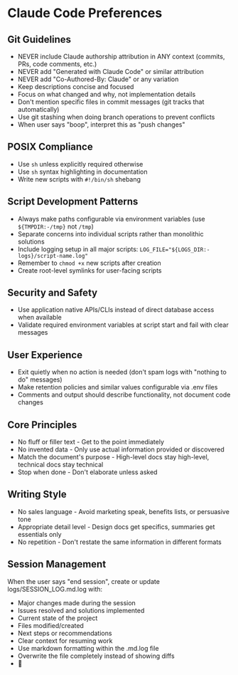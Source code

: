 # Claude Code Preferences

## Git Guidelines
- NEVER include Claude authorship attribution in ANY context (commits, PRs, code comments, etc.)
- NEVER add "Generated with Claude Code" or similar attribution
- NEVER add "Co-Authored-By: Claude" or any variation
- Keep descriptions concise and focused
- Focus on what changed and why, not implementation details
- Don't mention specific files in commit messages (git tracks that automatically)
- Use git stashing when doing branch operations to prevent conflicts
- When user says "boop", interpret this as "push changes"

## POSIX Compliance
- Use `sh` unless explicitly required otherwise
- Use `sh` syntax highlighting in documentation
- Write new scripts with `#!/bin/sh` shebang

## Script Development Patterns
- Always make paths configurable via environment variables (use `${TMPDIR:-/tmp}` not `/tmp`)
- Separate concerns into individual scripts rather than monolithic solutions
- Include logging setup in all major scripts: `LOG_FILE="${LOGS_DIR:-logs}/script-name.log"`
- Remember to `chmod +x` new scripts after creation
- Create root-level symlinks for user-facing scripts

## Security and Safety
- Use application native APIs/CLIs instead of direct database access when available
- Validate required environment variables at script start and fail with clear messages

## User Experience
- Exit quietly when no action is needed (don't spam logs with "nothing to do" messages)
- Make retention policies and similar values configurable via .env files
- Comments and output should describe functionality, not document code changes

## Core Principles
  - No fluff or filler text - Get to the point immediately
  - No invented data - Only use actual information provided or discovered
  - Match the document's purpose - High-level docs stay high-level, technical docs stay technical
  - Stop when done - Don't elaborate unless asked

## Writing Style
  - No sales language - Avoid marketing speak, benefits lists, or persuasive tone
  - Appropriate detail level - Design docs get specifics, summaries get essentials only
  - No repetition - Don't restate the same information in different formats
    
## Session Management
When the user says "end session", create or update logs/SESSION_LOG.md.log with:
- Major changes made during the session
- Issues resolved and solutions implemented  
- Current state of the project
- Files modified/created
- Next steps or recommendations
- Clear context for resuming work
- Use markdown formatting within the .md.log file
- Overwrite the file completely instead of showing diffs
- 💚
